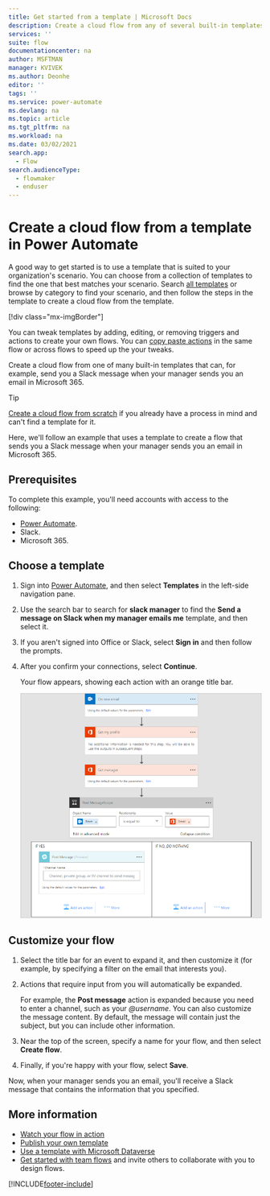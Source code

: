 ```yaml
---
title: Get started from a template | Microsoft Docs
description: Create a cloud flow from any of several built-in templates.
services: ''
suite: flow
documentationcenter: na
author: MSFTMAN
manager: KVIVEK
ms.author: Deonhe
editor: ''
tags: ''
ms.service: power-automate
ms.devlang: na
ms.topic: article
ms.tgt_pltfrm: na
ms.workload: na
ms.date: 03/02/2021
search.app: 
  - Flow
search.audienceType: 
  - flowmaker
  - enduser
---
```

# Create a cloud flow from a template in Power Automate

A good way to get started is to use a template that is suited to your organization's scenario. You can choose from a collection of templates to find the one that best matches your scenario. Search [all templates](https://flow.microsoft.com/templates/) or browse by category to find your scenario, and then follow the steps in the template to create a cloud flow from the template.

[!div class="mx-imgBorder"] 


You can tweak templates by adding, editing, or removing triggers and actions to create your own flows. You can [copy paste actions](https://docs.microsoft.com/business-applications-release-notes/april19/microsoft-flow/copy-paste-actions) in the same flow or across flows to speed up the your tweaks.

Create a cloud flow from one of many built-in templates that can, for example, send you a Slack message when your manager sends you an email in Microsoft 365.


>[!TIP]
>[Create a cloud flow from scratch](get-started-logic-flow.md) if you already have a process in mind and can't find a template for it.

Here, we'll follow an example that uses a template to create a flow that sends you a Slack message when your manager sends you an email in Microsoft 365.

## Prerequisites

To complete this example, you'll need accounts with access to the following:

- [Power Automate](https://flow.microsoft.com).
- Slack.
- Microsoft 365.

## Choose a template

1. Sign into [Power Automate](https://flow.microsoft.com), and then select **Templates** in the left-side navigation pane.
1. Use the search bar to search for **slack manager** to find the **Send a message on Slack when my manager emails me** template, and then select it.
1. If you aren't signed into Office or Slack, select **Sign in** and then follow the prompts.
1. After you confirm your connections, select **Continue**.

    Your flow appears, showing each action with an orange title bar.

    ![Default events and actions from template](./media/get-started-logic-template/template-default.png)

## Customize your flow

1. Select the title bar for an event to expand it, and then customize it (for example, by specifying a filter on the email that interests you).
1. Actions that require input from you will automatically be expanded.
  
    For example, the **Post message** action is expanded because you need to enter a channel, such as your *\@username*. You can also customize the message content. By default, the message will contain just the subject, but you can include other information.

1. Near the top of the screen, specify a name for your flow, and then select **Create flow**.
1. Finally, if you're happy with your flow, select **Save**.

Now, when your manager sends you an email, you'll receive a Slack message that contains the information that you specified.

## More information

- [Watch your flow in action](see-a-flow-run.md)
- [Publish your own template](publish-a-template.md)
- [Use a template with Microsoft Dataverse](common-data-model-intro.md)
- [Get started with team flows](create-team-flows.md) and invite others to collaborate with you to design flows.



[!INCLUDE[footer-include](includes/footer-banner.md)]
